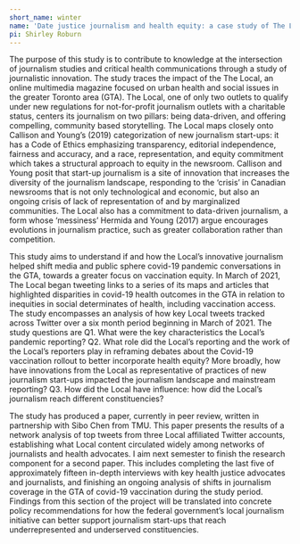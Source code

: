 ```yaml
---
short_name: winter
name: 'Date justice journalism and health equity: a case study of The Local'
pi: Shirley Roburn
---
```


The purpose of this study is to contribute to knowledge at the intersection of journalism studies and critical health communications through a study of journalistic innovation. The study traces the impact of the The Local, an online multimedia magazine focused on urban health and social issues in the greater Toronto area (GTA). The Local, one of only two outlets to qualify under new regulations for not-for-profit journalism outlets with a charitable status, centers its journalism on two pillars: being data-driven, and offering compelling, community based storytelling. The Local maps closely onto Callison and Young’s (2019) categorization of new journalism start-ups: it has a Code of Ethics emphasizing transparency, editorial independence, fairness and accuracy, and a race, representation, and equity commitment which takes a structural approach to equity in the newsroom. Callison and Young posit that start-up journalism is a site of innovation that increases the diversity of the journalism landscape, responding to the ‘crisis’ in Canadian newsrooms that is not only technological and economic, but also an ongoing crisis of lack of representation of and by marginalized communities. The Local also has a commitment to data-driven journalism, a form whose ‘messiness’ Hermida and Young (2017) argue encourages evolutions in journalism practice, such as greater collaboration rather than competition.  

This study aims to understand if and how the Local’s innovative journalism helped shift media and public sphere covid-19 pandemic conversations in the GTA, towards a greater focus on vaccination equity. In March of 2021, The Local began tweeting links to a series of its maps and articles that highlighted disparities in covid-19 health outcomes in the GTA in relation to inequities in social determinates of health, including vaccination access. The study encompasses an analysis of how key Local tweets tracked across Twitter over a six month period beginning in March of 2021. The study questions are Q1. What were the key characteristics the Local’s pandemic reporting? Q2. What role did the Local’s reporting and the work of the Local’s reporters play in reframing debates about the Covid-19 vaccination rollout to better incorporate health equity? More broadly, how have innovations from the Local as representative of practices of new journalism start-ups impacted the journalism landscape and mainstream reporting? Q3. How did the Local have influence: how did the Local’s journalism reach different constituencies?

The study has produced a paper, currently in peer review, written in partnership with Sibo Chen from TMU. This paper presents the results of a network analysis of top tweets from three Local affiliated Twitter accounts, establishing what Local content circulated widely among networks of journalists and health advocates. I aim next semester to finish the research component for a second paper. This includes completing the last five of approximately fifteen in-depth interviews with key health justice advocates and journalists, and finishing an ongoing analysis of shifts in journalism coverage in the GTA of covid-19 vaccination during the study period. Findings from this section of the project will be translated into concrete policy recommendations for how the federal government’s local journalism initiative can better support journalism start-ups that reach underrepresented and underserved constituencies.
